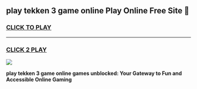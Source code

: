 
## play tekken 3 game online Play Online Free Site 👋
<h3>
<a href="https://download.freeplayer.one?title=play_tekken_3_game_online&ref=21F">CLICK TO PLAY</a></h3>
<hr>

<h3>
<a href="https://download.freeplayer.one?title=play_tekken_3_game_online&ref=21F">CLICK 2 PLAY</a>
  
</h3>

<a href="https://download.freeplayer.one?title=play_tekken_3_game_online&ref=21F"><img src="https://cdnb.artstation.com/p/assets/images/images/032/539/853/original/anto-thomas-button-gif.gif"></a>


**play tekken 3 game online games unblocked: Your Gateway to Fun and Accessible Online Gaming**
